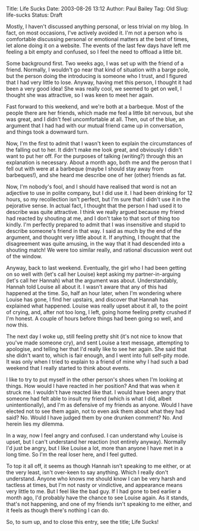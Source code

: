 Title: Life Sucks
Date: 2003-08-26 13:12
Author: Paul Bailey
Tag: Old
Slug: life-sucks
Status: Draft

Mostly, I haven't discussed anything personal, or less trivial on my
blog. In fact, on most occasions, I've actively avoided it. I'm not a
person who is comfortable discussing personal or emotional matters at
the best of times, let alone doing it on a website. The events of the
last few days have left me feeling a bit empty and confused, so I feel
the need to offload a little bit.

Some background first. Two weeks ago, I was set up with the friend of a
friend. Normally, I wouldn't go near that kind of situation with a barge
pole, but the person doing the introducing is someone who I trust, and I
figured that I had very little to lose. Anyway, having met this person,
I thought it had been a very good idea! She was really cool, we seemed
to get on well, I thought she was attractive, so I was keen to meet her
again.

Fast forward to this weekend, and we're both at a barbeque. Most of the
people there are her friends, which made me feel a little bit nervous,
but she was great, and I didn't feel uncomfortable at all. Then, out of
the blue, an argument that I had had with our mutual friend came up in
conversation, and things took a downward turn.

Now, I'm the first to admit that I wasn't keen to explain the
circumstances of the falling out to her. It didn't make me look great,
and obviously I didn't want to put her off. For the purposes of talking
(writing?) through this an explanation is necessary. About a month ago,
both me and the perosn that I fell out with were at a barbeque (maybe I
should stay away from barbeques!), and she heard me describe one of her
(other) friends as fat.

Now, I'm nobody's fool, and I should have realised that word is not an
adjective to use in polite company, but I did use it. I had been
drinking for 12 hours, so my recollection isn't perfect, but I'm sure
that I didn't use it in the pejorative sense. In actual fact, I thought
that the person I had used it to describe was quite attractive. I think
we really argued because my friend had reacted by shouting at me, and I
don't take to that sort of thing too kindly. I'm perfectly prepared to
admit that I was insensitive and stupid to describe someone's friend in
that way. I said as much by the end of the argument, and thought very
little about it. If anything, I thought that the disagreement was quite
amusing, in the way that it had descended into a shouting match! We were
too similar really, and rational discussion went out of the window.

Anyway, back to last weekend. Eventually, the girl who I had been
getting on so well with (let's call her Louise) kept asking my
partner-in-arguing (let's call her Hannah) what the argument was about.
Understandably, Hannah told Louise all about it. I wasn't aware that any
of this had happened at the time. So, half an hour later, when I'm
wondering where Louise has gone, I find her upstairs, and discover that
Hannah has explained what happened. Louise was really upset about it
all, to the point of crying, and, after not too long, I left, going home
feeling pretty crushed if I'm honest. A couple of hours before things
had been going so well, and now this.

The next day I woke up, still feeling pretty shit (it's not nice to know
that you've made someone cry), and sent Louise a text message,
attempting to apologise, and telling her that I'd really like to see her
again. She said that she didn't want to, which is fair enough, and I
went into full self-pity mode. It was only when I tried to explain to a
friend of mine why I had such a bad weekend that I really started to
think about events.

I like to try to put myself in the other person's shoes when I'm looking
at things. How would I have reacted in her position? And that was when
it struck me. I wouldn't have reacted like that. I would have been angry
that someone had felt able to insult my friend (which is what I did,
albeit unintentionally), and I'm as defensive of my friends as anyone.
Would I have elected not to see them again, not to even ask them about
what they had said? No. Would I have judged them by one drunken comment?
No. And herein lies my dilemma.

In a way, now I feel angry and confused. I can understand why Louise is
upset, but I can't understand her reaction (not entirely anyway).
Normally I'd just be angry, but I like Louise a lot, more than anyone I
have met in a long time. So I'm the real loser here, and I feel gutted.

To top it all off, it seems as though Hannah isn't speaking to me
either, or at the very least, isn't over-keen to say anything. Which I
really don't understand. Anyone who knows me should know I can be very
harsh and tactless at times, but I'm not nasty or vindictive, and
appearance means very little to me. But I feel like the bad guy. If I
had gone to bed earlier a month ago, I'd probably have the chance to see
Louise again. As it stands, that's not happening, and one of my friends
isn't speaking to me either, and it feels as though there's nothing I
can do.

So, to sum up, and to close this entry, see the title; Life Sucks!
